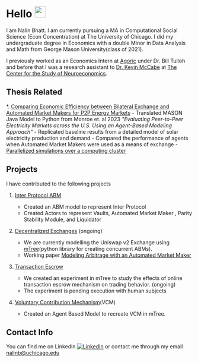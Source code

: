 # Hello <img src="https://raw.githubusercontent.com/MartinHeinz/MartinHeinz/master/wave.gif" width="30px"> <br> 

I am Nalin Bhatt. I am currently pursuing a MA in Computational Social Science (Econ Concentration) at The University of Chicago. 
I did my undergraduate degree in Economics with a double Minor in Data Analysis and Math from George Mason University(class of 2021). 

I previously worked as an Economics Intern at [Agoric](https://agoric.com/roadmap) under Dr. Bill Tulloh and before that I was a research assistant to [Dr. Kevin McCabe](https://github.com/Kmccabe) at [The Center for the Study of Neuroeconomics](https://github.com/gmucsn). 

## Thesis Related 
*. [Comparing Economic Efficiency between Bilateral Exchange and Automated Market Makers for P2P Energy Markets](https://github.com/nalinbhatt/p2p_solar_abm)
    - Translated MASON Java Model to Python from Monroe et. al 2023 *"Evaluating Peer-to-Peer Electricity Markets across the U.S. Using an Agent-Based Modeling Approach"*
    - Replicated baseline results from a detailed model of solar electricity production and demand 
    - Compared the performance of agents when Automated Market Makers were used as a means of exchange 
    - [Parallelized simulations over a computing cluster](https://github.com/macs30123-s24/final-project-p2p-abms)


## Projects 
I have contributed to the following projects <br>

1. [Inter Protocol ABM](https://github.com/gmucsn/block_chain)
    * Created an ABM model to represent Inter Protocol
    * Created Actors to represent Vaults, Automated Market Maker , Parity Stability Module, and Liquidator 
1. [Decentralized Exchanges](https://github.com/gmucsn/workshop_2021/tree/main/project_amm) (ongoing)
    * We are currently modelling the Uniswap v2 Exchange using [mTree](https://github.com/gmucsn/mTree)(python library for creating concurrent ABMs).
    * Working paper [Modeling Arbitrage with an Automated Market Maker](https://papers.ssrn.com/sol3/papers.cfm?abstract_id=4247283)

2. [Transaction Escrow](https://github.com/gmucsn/reu_2020_main) 
    * We created an experiment in mTree to study the effects of online transaction escrow mechanism on trading behavior. (ongoing)
    * The experiment is pending execution with human subjects
  
3. [Voluntary Contribution Mechanism](https://github.com/gmucsn/reu_2020_vcm)(VCM)
    * Created an Agent Based Model to recreate VCM in mTree. 

<!-- ## Skills 
![Nalin's GitHub stats](https://github-readme-stats.vercel.app/api?username=nalinbhatt&count_private=true)

[![Top Langs](https://github-readme-stats.vercel.app/api/top-langs/?username=nalinbhatt)](https://github.com/anuraghazra/github-readme-stats)
 -->
## Contact Info 
You can find me on Linkedin [![LinkedIn][2.2]][2] or contact me through my email <a href="mailto:nalinb@uchicago.edu">nalinb@uchicago.edu</a>

<!-- Icons -->
[2.2]: https://raw.githubusercontent.com/MartinHeinz/MartinHeinz/master/linkedin-3-16.png (LinkedIn icon without padding)

<!-- Links to your social media accounts -->

[2]: https://www.linkedin.com/in/nalin-b-bb053a123?lipi=urn%3Ali%3Apage%3Ad_flagship3_profile_view_base_contact_details%3BS4E63ZBpRTqyqHruAx9oSQ%3D%3D



